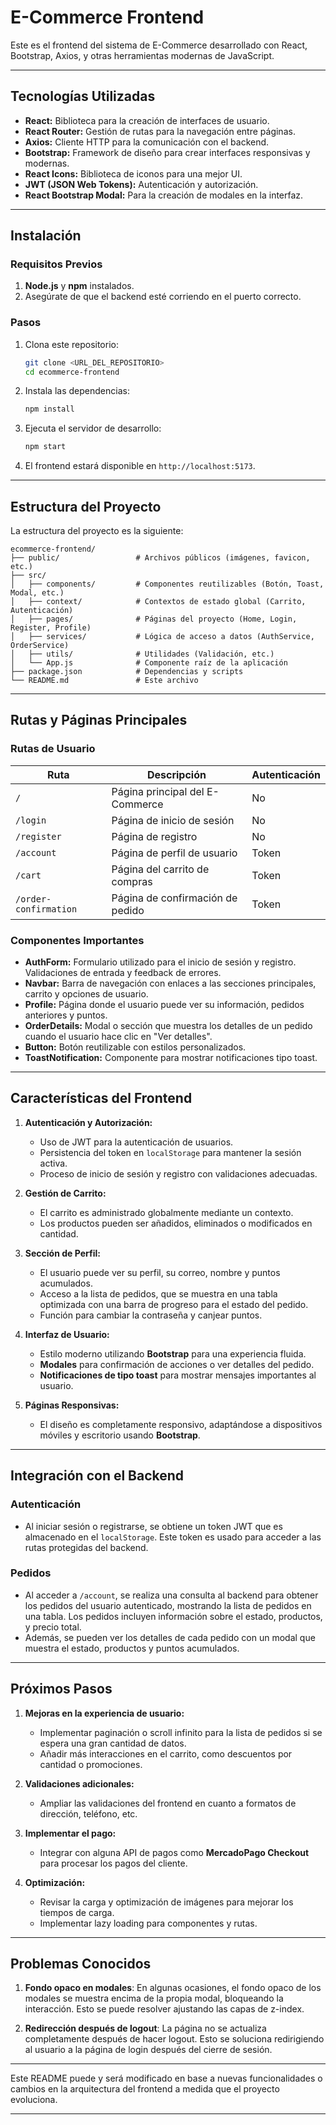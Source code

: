 

# E-Commerce Frontend

Este es el frontend del sistema de E-Commerce desarrollado con React, Bootstrap, Axios, y otras herramientas modernas de JavaScript.

---

## **Tecnologías Utilizadas**

- **React:** Biblioteca para la creación de interfaces de usuario.
- **React Router:** Gestión de rutas para la navegación entre páginas.
- **Axios:** Cliente HTTP para la comunicación con el backend.
- **Bootstrap:** Framework de diseño para crear interfaces responsivas y modernas.
- **React Icons:** Biblioteca de iconos para una mejor UI.
- **JWT (JSON Web Tokens):** Autenticación y autorización.
- **React Bootstrap Modal:** Para la creación de modales en la interfaz.

---

## **Instalación**

### **Requisitos Previos**
1. **Node.js** y **npm** instalados.
2. Asegúrate de que el backend esté corriendo en el puerto correcto.

### **Pasos**

1. Clona este repositorio:
   ```bash
   git clone <URL_DEL_REPOSITORIO>
   cd ecommerce-frontend
   ```

2. Instala las dependencias:
   ```bash
   npm install
   ```

3. Ejecuta el servidor de desarrollo:
   ```bash
   npm start
   ```

4. El frontend estará disponible en `http://localhost:5173`.

---

## **Estructura del Proyecto**

La estructura del proyecto es la siguiente:

```
ecommerce-frontend/
├── public/                 # Archivos públicos (imágenes, favicon, etc.)
├── src/
│   ├── components/         # Componentes reutilizables (Botón, Toast, Modal, etc.)
│   ├── context/            # Contextos de estado global (Carrito, Autenticación)
│   ├── pages/              # Páginas del proyecto (Home, Login, Register, Profile)
│   ├── services/           # Lógica de acceso a datos (AuthService, OrderService)
│   ├── utils/              # Utilidades (Validación, etc.)
│   └── App.js              # Componente raíz de la aplicación
├── package.json            # Dependencias y scripts
└── README.md               # Este archivo
```

---

## **Rutas y Páginas Principales**

### **Rutas de Usuario**

| Ruta                  | Descripción                                    | Autenticación       |
|-----------------------|------------------------------------------------|---------------------|
| `/`                   | Página principal del E-Commerce                | No                  |
| `/login`              | Página de inicio de sesión                     | No                  |
| `/register`           | Página de registro                             | No                  |
| `/account`            | Página de perfil de usuario                    | Token               |
| `/cart`               | Página del carrito de compras                 | Token               |
| `/order-confirmation` | Página de confirmación de pedido               | Token               |

### **Componentes Importantes**

- **AuthForm:** Formulario utilizado para el inicio de sesión y registro. Validaciones de entrada y feedback de errores.
- **Navbar:** Barra de navegación con enlaces a las secciones principales, carrito y opciones de usuario.
- **Profile:** Página donde el usuario puede ver su información, pedidos anteriores y puntos.
- **OrderDetails:** Modal o sección que muestra los detalles de un pedido cuando el usuario hace clic en "Ver detalles".
- **Button:** Botón reutilizable con estilos personalizados.
- **ToastNotification:** Componente para mostrar notificaciones tipo toast.

---

## **Características del Frontend**

1. **Autenticación y Autorización:**
   - Uso de JWT para la autenticación de usuarios.
   - Persistencia del token en `localStorage` para mantener la sesión activa.
   - Proceso de inicio de sesión y registro con validaciones adecuadas.

2. **Gestión de Carrito:**
   - El carrito es administrado globalmente mediante un contexto.
   - Los productos pueden ser añadidos, eliminados o modificados en cantidad.

3. **Sección de Perfil:**
   - El usuario puede ver su perfil, su correo, nombre y puntos acumulados.
   - Acceso a la lista de pedidos, que se muestra en una tabla optimizada con una barra de progreso para el estado del pedido.
   - Función para cambiar la contraseña y canjear puntos.

4. **Interfaz de Usuario:**
   - Estilo moderno utilizando **Bootstrap** para una experiencia fluida.
   - **Modales** para confirmación de acciones o ver detalles del pedido.
   - **Notificaciones de tipo toast** para mostrar mensajes importantes al usuario.

5. **Páginas Responsivas:**
   - El diseño es completamente responsivo, adaptándose a dispositivos móviles y escritorio usando **Bootstrap**.
   
---

## **Integración con el Backend**

### **Autenticación**

- Al iniciar sesión o registrarse, se obtiene un token JWT que es almacenado en el `localStorage`. Este token es usado para acceder a las rutas protegidas del backend.

### **Pedidos**

- Al acceder a `/account`, se realiza una consulta al backend para obtener los pedidos del usuario autenticado, mostrando la lista de pedidos en una tabla. Los pedidos incluyen información sobre el estado, productos, y precio total.
- Además, se pueden ver los detalles de cada pedido con un modal que muestra el estado, productos y puntos acumulados.

---

## **Próximos Pasos**

1. **Mejoras en la experiencia de usuario:**
   - Implementar paginación o scroll infinito para la lista de pedidos si se espera una gran cantidad de datos.
   - Añadir más interacciones en el carrito, como descuentos por cantidad o promociones.
   
2. **Validaciones adicionales:**
   - Ampliar las validaciones del frontend en cuanto a formatos de dirección, teléfono, etc.

3. **Implementar el pago:**
   - Integrar con alguna API de pagos como **MercadoPago Checkout** para procesar los pagos del cliente.

4. **Optimización:**
   - Revisar la carga y optimización de imágenes para mejorar los tiempos de carga.
   - Implementar lazy loading para componentes y rutas.

---

## **Problemas Conocidos**

1. **Fondo opaco en modales**: En algunas ocasiones, el fondo opaco de los modales se muestra encima de la propia modal, bloqueando la interacción. Esto se puede resolver ajustando las capas de z-index.
   
2. **Redirección después de logout**: La página no se actualiza completamente después de hacer logout. Esto se soluciona redirigiendo al usuario a la página de login después del cierre de sesión.

---

Este README puede y será modificado en base a nuevas funcionalidades o cambios en la arquitectura del frontend a medida que el proyecto evoluciona.

---
